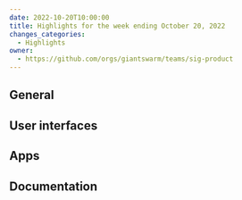 ```yaml
---
date: 2022-10-20T10:00:00
title: Highlights for the week ending October 20, 2022
changes_categories:
  - Highlights
owner:
  - https://github.com/orgs/giantswarm/teams/sig-product
---
```

## General

## User interfaces

## Apps

## Documentation


